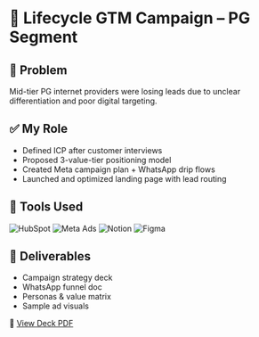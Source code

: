 # 📢 Lifecycle GTM Campaign – PG Segment

## 🧠 Problem
Mid-tier PG internet providers were losing leads due to unclear differentiation and poor digital targeting.

## ✅ My Role
- Defined ICP after customer interviews
- Proposed 3-value-tier positioning model
- Created Meta campaign plan + WhatsApp drip flows
- Launched and optimized landing page with lead routing

## 🧰 Tools Used
![HubSpot](https://img.shields.io/badge/CRM-HubSpot-orange)
![Meta Ads](https://img.shields.io/badge/Performance_Marketing-Meta-blue)
![Notion](https://img.shields.io/badge/Planning-Notion-lightgrey)
![Figma](https://img.shields.io/badge/Wireframes-Figma-yellow)

## 📎 Deliverables
- Campaign strategy deck
- WhatsApp funnel doc
- Personas & value matrix
- Sample ad visuals

📄 [View Deck PDF](./PG-GTM-deck.pdf)
